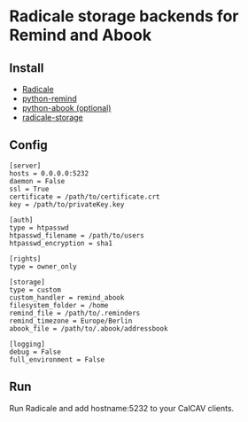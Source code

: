 # Radicale storage backends for Remind and Abook

## Install

- [Radicale](http://www.radicale.org)
- [python-remind](https://github.com/jspricke/python-remind)
- [python-abook (optional)](https://github.com/jspricke/python-abook)
- [radicale-storage](https://github.com/jspricke/radicale-storage)

## Config

```
[server]
hosts = 0.0.0.0:5232
daemon = False
ssl = True
certificate = /path/to/certificate.crt
key = /path/to/privateKey.key

[auth]
type = htpasswd
htpasswd_filename = /path/to/users
htpasswd_encryption = sha1

[rights]
type = owner_only

[storage]
type = custom
custom_handler = remind_abook
filesystem_folder = /home
remind_file = /path/to/.reminders
remind_timezone = Europe/Berlin
abook_file = /path/to/.abook/addressbook

[logging]
debug = False
full_environment = False
```

## Run

Run Radicale and add hostname:5232 to your CalCAV clients.
